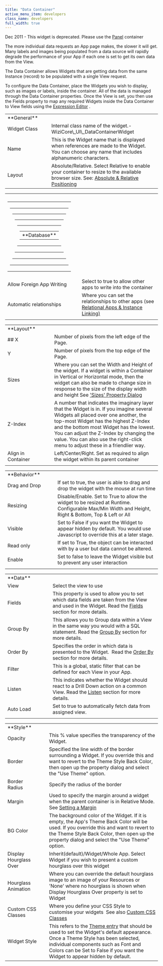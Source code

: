 ```yaml
---
title: "Data Container"
active_menu_item: developers
class_name: developers
full_width: true
---
```



Dec 2011 - This widget is deprecated. Please use the [Panel](/developers/user-guide/product-guide/widget-properties-events/containers/panel) container

The more individual data requests an App page makes, the slower it will get. Many labels and images being populated from a data source will rapidly degrade the performance of your App if each one is set to get its own data from the View.

The Data Container allows Widgets that are getting data from the same Instance (record) to be populated with a single View request.

To configure the Data Container, place the Widgets you wish to display, such as images or labels, inside the container. All of the data is managed through the Data Container properties. Once the View is set, you then use the Fields property to map any required Widgets inside the Data Container to View fields using the [Expression Editor](/developers/user-guide/product-guide/advanced-features/data-integration-reporting-dashboards/data-section-properties/the-expression-editor) .

<table>
<tr>
<td width="148">
<a id="general"> </a> **General**

</td>
<td width="37">
</td>
<td width="757">
</td>
</tr>
<tr>
<td width="148">
Widget Class

</td>
<td width="37">
</td>
<td width="757">
Internal class name of the widget.- WiziCore\_UI\_DataContainerWidget

</td>
</tr>
<tr>
<td width="148">
Name

</td>
<td width="37">
</td>
<td width="757">
This is the Widget name that is displayed when references are made to the Widget. You can choose any name that includes alphanumeric characters.

</td>
</tr>
<tr>
<td width="148">
Layout

</td>
<td width="37">
</td>
<td width="757">
  Absolute/Relative. Select Relative to enable your container to resize to the available browser size. See: <a href="/developers/user-guide/product-guide/content-and-app-layout/responsive-adaptive-fluid-design/absolute-and-relative-layout">Absolute & Relative Positioning</a>

</td>
</tr>
</table>
<table>
<tr>
<th style="vertical-align:top; width:167px; background-color:#ffffff;">
</th>
<th style="vertical-align:top; width:18px; background-color:#ffffff;">
</th>
<th style="vertical-align:top; width:767px; background-color:#ffffff;">
</th>
</tr>
<tr>
<td width="167">
<table>
<tr>
<th style="vertical-align:top; width:131px;">
<table>
<tr>
<td width="158">
<table>
<tr>
<td width="148">
<table>
<tr>
<td width="148">
<table>
<tr>
<td width="148">
<table>
<tr>
<td width="148">
<a id="database"> </a> **Database**

</td>
</tr>
</table>
</td>
</tr>
</table>
</td>
</tr>
</table>
</td>
</tr>
</table>
</td>
</tr>
</table>
</th>
</tr>
</table>
</td>
<td width="18">
</td>
<td width="767">
</td>
</tr>
<tr>
<td width="167">
Allow Foreign App Writing

</td>
<td width="18">
</td>
<td width="767">
Select to true to allow other apps to write into the container

</td>
</tr>
<tr>
<td width="167">
Automatic relationships

</td>
<td width="18">
</td>
<td width="767">
  Where you can set the relationships to other apps (see <a href="/developers/user-guide/product-guide/advanced-features/data-storage-management/instance-linking">Relational Apps & Instance Linking)</a>

</td>
</tr>
<tr>
<td width="167">
</td>
<td width="18">
</td>
<td width="767">
</td>
</tr>
</table>
<table>
<tr>
<td width="169">
<a id="layout"> </a> **Layout**

</td>
<td width="17">
</td>
<td width="756">
</td>
</tr>
<tr>
<td width="169">
## X

</td>
<td width="17">
</td>
<td width="756">
Number of pixels from the left edge of the Page.

</td>
</tr>
<tr>
<td width="169">
Y

</td>
<td width="17">
</td>
<td width="756">
Number of pixels from the top edge of the Page.

</td>
</tr>
<tr>
<td width="169">
Sizes

</td>
<td width="17">
</td>
<td width="756">
  Where you can set the Width and Height of the widget. If a widget is within a Container in Vertical or Horizontal mode, then the widget can also be made to change size in response to the size of the display width and height See <a href="/developers/user-guide/product-guide/content-and-app-layout/responsive-adaptive-fluid-design/sizes-property-dialog">'Sizes' Property Dialog</a>

</td>
</tr>
<tr>
<td width="169">
Z-Index

</td>
<td width="17">
</td>
<td width="756">
A number that indicates the imaginary layer that the Widget is in. If you imagine several Widgets all placed over one another, the top-most Widget has the highest Z-Index and the bottom most Widget has the lowest. You can adjust the Z-Index by changing the value. You can also use the right-click menu to adjust these in a friendlier way.

</td>
</tr>
<tr>
<td width="169">
Align in Container

</td>
<td width="17">
</td>
<td width="756">
Left/Center/Right. Set as required to align the widget within its parent container

</td>
</tr>
<tr>
<td width="169">
</td>
<td width="17">
</td>
<td width="756">
</td>
</tr>
</table>
<table>
<tr>
<td width="174">
<a id="behavior"> </a> **Behavior**

</td>
<td width="12">
</td>
<td width="756">
</td>
</tr>
<tr>
<td width="174">
Drag and Drop

</td>
<td width="12">
</td>
<td width="756">
If set to true, the user is able to drag and drop the widget with the mouse at run time

</td>
</tr>
<tr>
<td width="174">
Resizing

</td>
<td width="12">
</td>
<td width="756">
Disable/Enable. Set to True to allow the widget to be resized at Runtime. Configurable Max/Min Width and Height, Right & Bottom, Top & Left or All

</td>
</tr>
<tr>
<td width="174">
Visible

</td>
<td width="12">
</td>
<td width="756">
Set to False if you want the Widget to appear hidden by default. You would use Javascript to override this at a later stage.

</td>
</tr>
<tr>
<td width="174">
Read only

</td>
<td width="12">
</td>
<td width="756">
If set to True, the object can be interacted with by a user but data cannot be altered.

</td>
</tr>
<tr>
<td width="174">
Enable

</td>
<td width="12">
</td>
<td width="756">
Set to false to leave the Widget visible but to prevent any user interaction

</td>
</tr>
<tr>
<td width="174">
</td>
<td width="12">
</td>
<td width="756">
</td>
</tr>
</table>
<table>
<tr>
<td width="145">
<a id="data"> </a> **Data**

</td>
<td width="42">
</td>
<td width="755">

</td>
</tr>
<tr>
<td width="145">
View

</td>
<td width="42">
</td>
<td width="755">
Select the view to use

</td>
</tr>
<tr>
<td width="145">
Fields

</td>
<td width="42">
</td>
<td width="755">
  This property is used to allow you to set which data fields are taken from the View and used in the Widget. Read the <a href="/developers/user-guide/product-guide/advanced-features/data-integration-reporting-dashboards/data-section-properties/fields/">Fields</a> section for more details.

</td>
</tr>
<tr>
<td width="145">
Group By

</td>
<td width="42">
</td>
<td width="755">
  This allows you to Group data within a View in the same way you would with a SQL statement. Read the <a href="/developers/user-guide/product-guide/advanced-features/data-integration-reporting-dashboards/data-section-properties/fiieldsgroup-by">Group By</a> section for more details.

</td>
</tr>
<tr>
<td width="145">
Order By

</td>
<td width="42">
</td>
<td width="755">
  Specifies the order in which data is presented to the Widget.  Read the <a href="/developers/user-guide/product-guide/advanced-features/data-integration-reporting-dashboards/data-section-properties/order-by">Order By</a> section for more details.

</td>
</tr>
<tr>
<td width="145">
Filter

</td>
<td width="42">
</td>
<td width="755">
This is a global, static filter that can be defined for each View in your App.

</td>
</tr>
<tr>
<td width="145">
Listen

</td>
<td width="42">
</td>
<td width="755">
  This indicates whether the Widget should react to a Drill Down action on a common View. Read the <a href="/developers/user-guide/product-guide/advanced-features/data-integration-reporting-dashboards/data-section-properties/listen">Listen</a> section for more details.

</td>
</tr>
<tr>
<td width="145">
Auto Load

</td>
<td width="42">
</td>
<td width="755">
Set to true to automatically fetch data from assigned view.

</td>
</tr>
<tr>
<td width="145">
</td>
<td width="42">
</td>
<td width="755">
</td>
</tr>
</table>
<table>
<tr>
<td width="171">
<a id="style"> </a> **Style**

</td>
<td width="16">
</td>
<td width="755">
</td>
</tr>
<tr>
<td width="171">
Opacity

</td>
<td width="16">
</td>
<td width="755">
This % value specifies the transparency of the Widget.

</td>
</tr>
<tr>
<td width="171">
Border

</td>
<td width="16">
</td>
<td width="755">
Specified the line width of the border surrounding a Widget. If you override this and want to revert to the Theme Style Back Color, then open up the property dialog and select the "Use Theme" option.

</td>
</tr>
<tr>
<td width="171">
Border Radius

</td>
<td width="16">
</td>
<td width="755">
Specify the radius of the border

</td>
</tr>
<tr>
<td width="171">
Margin

</td>
<td width="16">
</td>
<td width="755">
  Used to specify the margin around a widget when the parent container is in Relative Mode. See <a href="/developers/user-guide/product-guide/content-and-app-layout/introduction/setting-a-margin">Setting a Margin</a>

</td>
</tr>
<tr>
<td width="171">
BG Color

</td>
<td width="16">
</td>
<td width="755">
The background color of the Widget. If it is empty, the App's Theme Back Color will be used. If you override this and want to revert to the Theme Style Back Color, then open up the property dialog and select the "Use Theme" option.

</td>
</tr>
<tr>
<td width="171">
Display Hourglass Over

</td>
<td width="16">
</td>
<td width="755">
Inherit(default)/Widget/Whole App. Select Widget if you wish to present a custom hourglass over this widget

</td>
</tr>
<tr>
<td width="171">
Hourglass Animation

</td>
<td width="16">
</td>
<td width="755">
Where you can override the default hourglass image to an image of your Resources or 'None' where no hourglass is shown when Display Hourglass Over property is set to Widget

</td>
</tr>
<tr>
<td width="171">
Custom CSS Classes

</td>
<td width="16">
</td>
<td width="755">
  Where you define your CSS Style to customise your widgets  See also <a href="/developers/user-guide/product-guide/advanced-features/custom-css-classes/">Custom CSS Classes</a>

</td>
</tr>
<tr>
<td width="171">
Widget Style

</td>
<td width="16">
</td>
<td width="755">
  This refers to the <a href="/developers/user-guide/product-guide/content-and-app-layout/introduction/themes-styles/themesmanage">Theme entry</a> that should be used to set the Widget's default appearance. Once a Theme Style has been selected, individual components such as Font and Colors can be Set to False if you want the Widget to appear hidden by default.

</td>
</tr>
</table>
